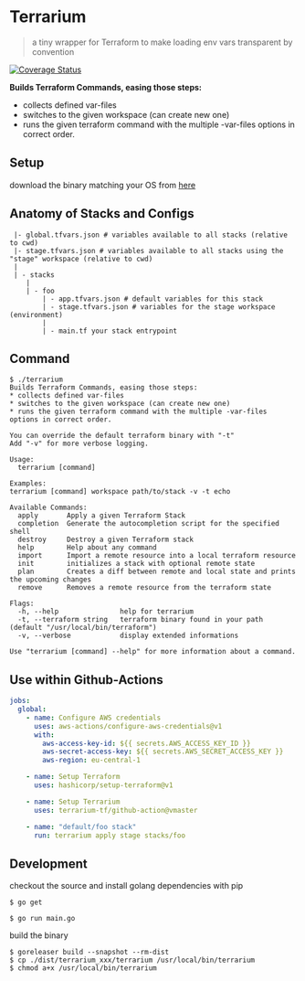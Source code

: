 # Terrarium

> a tiny wrapper for Terraform to make loading env vars transparent by convention

[![Coverage Status](https://coveralls.io/repos/github/terrarium-tf/cli/badge.svg?branch=main)](https://coveralls.io/github/terrarium-tf/cli?branch=main)

**Builds Terraform Commands, easing those steps:**

* collects defined var-files
* switches to the given workspace (can create new one)
* runs the given terraform command with the multiple -var-files options in correct order.

## Setup

download the binary matching your OS from [here](https://github.com/terrarium-tf/cli/releases)

## Anatomy of Stacks and Configs

```
 |- global.tfvars.json # variables available to all stacks (relative to cwd)
 |- stage.tfvars.json # variables available to all stacks using the "stage" workspace (relative to cwd)
 |
 | - stacks
    |
    | - foo
        | - app.tfvars.json # default variables for this stack
        | - stage.tfvars.json # variables for the stage workspace (environment)
        |
        | - main.tf your stack entrypoint
```

## Command

```
$ ./terrarium
Builds Terraform Commands, easing those steps:
* collects defined var-files
* switches to the given workspace (can create new one)
* runs the given terraform command with the multiple -var-files options in correct order.

You can override the default terraform binary with "-t"
Add "-v" for more verbose logging.

Usage:
  terrarium [command]

Examples:
terrarium [command] workspace path/to/stack -v -t echo

Available Commands:
  apply       Apply a given Terraform Stack
  completion  Generate the autocompletion script for the specified shell
  destroy     Destroy a given Terraform stack
  help        Help about any command
  import      Import a remote resource into a local terraform resource
  init        initializes a stack with optional remote state
  plan        Creates a diff between remote and local state and prints the upcoming changes
  remove      Removes a remote resource from the terraform state

Flags:
  -h, --help               help for terrarium
  -t, --terraform string   terraform binary found in your path (default "/usr/local/bin/terraform")
  -v, --verbose            display extended informations

Use "terrarium [command] --help" for more information about a command.
```


## Use within Github-Actions

```yaml
jobs:
  global:
    - name: Configure AWS credentials
      uses: aws-actions/configure-aws-credentials@v1
      with:
        aws-access-key-id: ${{ secrets.AWS_ACCESS_KEY_ID }}
        aws-secret-access-key: ${{ secrets.AWS_SECRET_ACCESS_KEY }}
        aws-region: eu-central-1

    - name: Setup Terraform
      uses: hashicorp/setup-terraform@v1

    - name: Setup Terrarium
      uses: terrarium-tf/github-action@vmaster

    - name: "default/foo stack"
      run: terrarium apply stage stacks/foo

```

## Development

checkout the source and install golang dependencies with pip

```shell script
$ go get
```

```shell script
$ go run main.go
```

build the binary

```shell script
$ goreleaser build --snapshot --rm-dist
$ cp ./dist/terrarium_xxx/terrarium /usr/local/bin/terrarium
$ chmod a+x /usr/local/bin/terrarium
```
